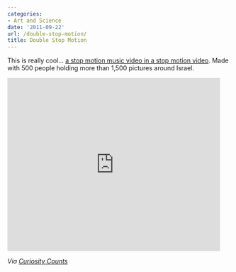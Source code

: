 ```yaml
---
categories:
- Art and Science
date: '2011-09-22'
url: /double-stop-motion/
title: Double Stop Motion
---
```


This is really cool... <a href="https://www.youtube.com/watch?v=9eqSZSO_sSE">a stop motion music video in a stop motion video</a>. Made with 500 people holding more than 1,500 pictures around Israel.

<div class="fluid-vids"><iframe class="alignc" width="480" height="390" src="https://www.youtube.com/embed/9eqSZSO_sSE" frameborder="0" allowfullscreen></iframe></div>

<em>Via <a href="http://curiositycounts.com/post/9529086939/yep-its-a-stop-motion-inside-a-stop-motion-500">Curiosity Counts</a></em>